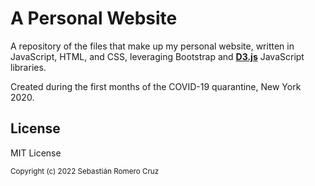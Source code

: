 # A Personal Website

A repository of the files that make up my personal website, written in JavaScript, HTML, and CSS, leveraging Bootstrap and [**D3.js**](/map.js) JavaScript libraries.

Created during the first months of the COVID-19 quarantine, New York 2020.

## License
MIT License

<sub>Copyright (c) 2022 Sebastián Romero Cruz</sub>
